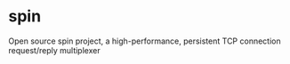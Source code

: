 # spin
Open source spin project, a high-performance, persistent TCP connection request/reply multiplexer

